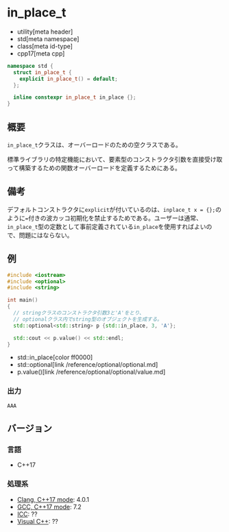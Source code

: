 # in_place_t
* utility[meta header]
* std[meta namespace]
* class[meta id-type]
* cpp17[meta cpp]

```cpp
namespace std {
  struct in_place_t {
    explicit in_place_t() = default;
  };

  inline constexpr in_place_t in_place {};
}
```

## 概要
`in_place_t`クラスは、オーバーロードのための空クラスである。

標準ライブラリの特定機能において、要素型のコンストラクタ引数を直接受け取って構築するための関数オーバーロードを定義するためにある。


## 備考
デフォルトコンストラクタに`explicit`が付いているのは、`inplace_t x = {};`のように`=`付きの波カッコ初期化を禁止するためである。ユーザーは通常、`in_place_t`型の定数として事前定義されている`in_place`を使用すればよいので、問題にはならない。


## 例
```cpp
#include <iostream>
#include <optional>
#include <string>

int main()
{
  // stringクラスのコンストラクタ引数3と'A'をとり、
  // optionalクラス内でstring型のオブジェクトを生成する。
  std::optional<std::string> p {std::in_place, 3, 'A'};

  std::cout << p.value() << std::endl;
}
```
* std::in_place[color ff0000]
* std::optional[link /reference/optional/optional.md]
* p.value()[link /reference/optional/optional/value.md]

### 出力
```
AAA
```

## バージョン
### 言語
- C++17

### 処理系
- [Clang, C++17 mode](/implementation.md#clang): 4.0.1
- [GCC, C++17 mode](/implementation.md#gcc): 7.2
- [ICC](/implementation.md#icc): ??
- [Visual C++](/implementation.md#visual_cpp): ??
